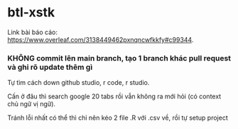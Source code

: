 # btl-xstk

Link bài báo cáo: https://www.overleaf.com/3138449462pxnqncwfkkfy#c99344.

### KHÔNG commit lên main branch, tạo 1 branch khác pull request và ghi rõ update thêm gì

Tự tìm cách down github studio, r code, r studio.

Cấn ở đâu thì search google 20 tabs rồi vẫn không ra mới hỏi (có context chủ ngữ vị ngữ).

Tránh lỗi nhất có thể thì chỉ nên kéo 2 file .R với .csv về, rồi tự setup project
